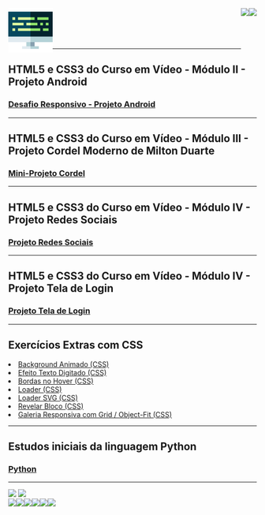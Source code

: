 <div>
  <a href="https://github.com/viniciusm0raes" target="_blank">
    <img align="left" height="90" weight="100" src="programacao.png" />
  </a>
</div>
<div>
  <img align="right" height="90" weight="100" src="https://cdn.jsdelivr.net/gh/devicons/devicon/icons/html5/html5-original.svg" />          
  <img align="right" height="90" weight="100" src="https://cdn.jsdelivr.net/gh/devicons/devicon/icons/css3/css3-original.svg" />  
</div>

<br>
<br>
<br>
<br>


***

## HTML5 e CSS3 do Curso em Vídeo - Módulo II - Projeto Android
### <a href="https://viniciusm0raes.github.io/projeto-android/index.html" target="_blank"> Desafio Responsivo - Projeto Android</a>

***

## HTML5 e CSS3 do Curso em Vídeo - Módulo III - Projeto Cordel Moderno de Milton Duarte
### <a href="https://viniciusm0raes.github.io/projeto-cordel/index.html" target="_blank"> Mini-Projeto Cordel</a>

***

## HTML5 e CSS3 do Curso em Vídeo - Módulo IV - Projeto Redes Sociais
### <a href="https://viniciusm0raes.github.io/projeto-rsocial/index.html" target="_blank"> Projeto Redes Sociais</a>

***

## HTML5 e CSS3 do Curso em Vídeo - Módulo IV - Projeto Tela de Login
### <a href="https://viniciusm0raes.github.io/projeto-login/index.html" target="_blank"> Projeto Tela de Login</a>

***

## Exercícios Extras com CSS

<li><a href="https://viniciusm0raes.github.io/html-css/exercicios/ex_extras/background-animado.html" target="_blank"> Background Animado (CSS)</a></li>  
<li><a href="https://viniciusm0raes.github.io/html-css/exercicios/ex_extras/efeito-texto.html" target="_blank"> Efeito Texto Digitado (CSS)</a></li>  
<li><a href="https://viniciusm0raes.github.io/html-css/exercicios/ex_extras/bordas-hover.html" target="_blank"> Bordas no Hover (CSS)</a></li>  
<li><a href="https://viniciusm0raes.github.io/html-css/exercicios/ex_extras/loader-css.html" target="_blank"> Loader (CSS)</a></li>  
<li><a href="https://viniciusm0raes.github.io/html-css/exercicios/ex_extras/loader-css-svg.html" target="_blank"> Loader SVG (CSS)</a></li>  
<li><a href="https://viniciusm0raes.github.io/html-css/exercicios/ex_extras/revelar-bloco.html" target="_blank"> Revelar Bloco (CSS)</a></li>  
<li><a href="https://viniciusm0raes.github.io/html-css/exercicios/ex_extras/grid_object-fit/grid_object-fit_responsivo.html" target="_blank"> Galeria Responsiva com Grid / Object-Fit (CSS)</a></li>  
  
***
## Estudos iniciais da linguagem Python
### <a href="https://github.com/viniciusm0raes/python" target="_blank"> Python</a>

***

<div>
  <img height="180em" src="https://github-readme-stats.vercel.app/api?username=viniciusm0raes&show_icons=true&theme=gruvbox">
  <img height="180em" src="https://github-readme-stats.vercel.app/api/top-langs/?username=viniciusm0raes&layout=compact">
</div>
<div>
  <img align="left" height="30" weight="40" src="https://cdn.jsdelivr.net/gh/devicons/devicon/icons/html5/html5-original.svg"/>
  <img align="left" height="30" weight="40" src="https://cdn.jsdelivr.net/gh/devicons/devicon/icons/css3/css3-original.svg"/>
  <img align="left" height="30" weight="40" src="https://cdn.jsdelivr.net/gh/devicons/devicon/icons/wordpress/wordpress-plain.svg"/>
  <img align="left" height="30" weight="40" src="https://cdn.jsdelivr.net/gh/devicons/devicon/icons/python/python-original.svg"/>
  <img align="left" height="30" weight="40" src="https://cdn.jsdelivr.net/gh/devicons/devicon/icons/debian/debian-plain.svg"/>  
  <img align="left" height="30" weight="40" src="https://cdn.jsdelivr.net/gh/devicons/devicon@latest/icons/amazonwebservices/amazonwebservices-plain-wordmark.svg"/>         
  </div>
<br>
